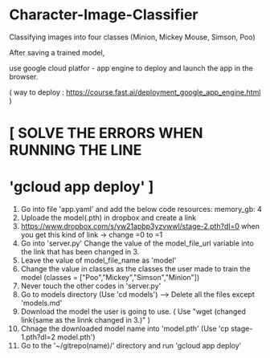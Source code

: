# Character-Image-Classifier
Classifying images into four classes (Minion, Mickey Mouse, Simson, Poo)

After saving a trained model,

use google cloud platfor - app engine to deploy and launch the app in the browser.

( way to deploy : https://course.fast.ai/deployment_google_app_engine.html )




# [ SOLVE THE ERRORS WHEN RUNNING THE LINE 
#    'gcloud app deploy' ]
1. Go into file 'app.yaml' and add the below code
resources:
    memory_gb: 4 
2. Uploade the model(.pth) in dropbox and create a link
3. https://www.dropbox.com/s/yw21apbp3yzvwwl/stage-2.pth?dl=0 
   when you get this kind of link ->  change =0 to =1
4. Go into 'server.py'
   Change the value of the  model_file_url variable into the link that has been changed in 3.
5. Leave the  value of model_file_name as 'model'
6. Change the value in classes as the classes the user made to train the model (classes = ["Poo","Mickey","Simson","Minion"])
7. Never touch the other codes in 'server.py'
8. Go to models directory (Use 'cd models') --> Delete all the files except 'models.md'
9. Download the model the user is going to use. ( Use "wget (changed link(same as the linnk changed in 3.)" )
10. Chnage the downloaded model name into 'model.pth' (Use 'cp stage-1.pth?dl=2 model.pth')
11. Go to the '~/gitrepo(name)/' directory and run 'gcloud app deploy'
